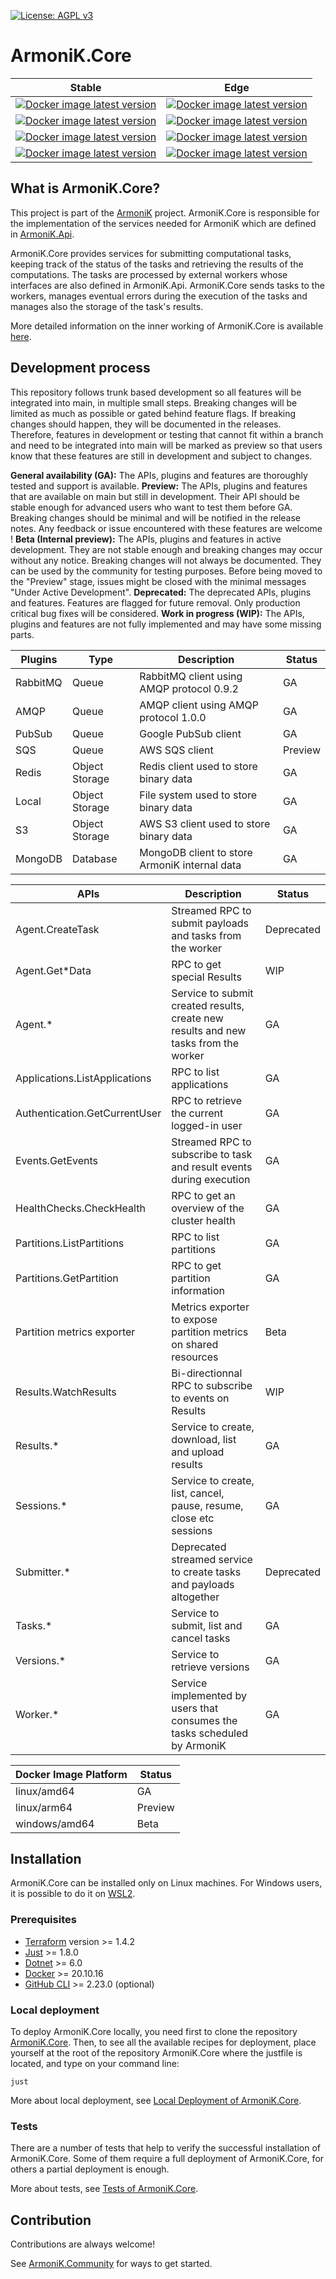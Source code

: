 [![License: AGPL v3](https://img.shields.io/badge/License-AGPL_v3-green.svg)](https://www.gnu.org/licenses/agpl-3.0)

# ArmoniK.Core

| Stable                                                                                                                                                                                                                                                       | Edge                                                                                                                                                                                                                                                       |
|--------------------------------------------------------------------------------------------------------------------------------------------------------------------------------------------------------------------------------------------------------------|------------------------------------------------------------------------------------------------------------------------------------------------------------------------------------------------------------------------------------------------------------|
| [![Docker image latest version](https://img.shields.io/docker/v/dockerhubaneo/armonik_pollingagent?color=fe5001&label=armonik_pollingagent&sort=semver)](https://hub.docker.com/r/dockerhubaneo/armonik_pollingagent)                                        | [![Docker image latest version](https://img.shields.io/docker/v/dockerhubaneo/armonik_pollingagent?color=fe5001&label=armonik_pollingagent&sort=date)](https://hub.docker.com/r/dockerhubaneo/armonik_pollingagent)                                        |
| [![Docker image latest version](https://img.shields.io/docker/v/dockerhubaneo/armonik_control_metrics?color=fe5001&label=armonik_control_metrics&sort=semver)](https://hub.docker.com/r/dockerhubaneo/armonik_control_metrics)                               | [![Docker image latest version](https://img.shields.io/docker/v/dockerhubaneo/armonik_control_metrics?color=fe5001&label=armonik_control_metrics&sort=date)](https://hub.docker.com/r/dockerhubaneo/armonik_control_metrics)                               |
| [![Docker image latest version](https://img.shields.io/docker/v/dockerhubaneo/armonik_control_partition_metrics?color=fe5001&label=armonik_control_partition_metrics&sort=semver)](https://hub.docker.com/r/dockerhubaneo/armonik_control_partition_metrics) | [![Docker image latest version](https://img.shields.io/docker/v/dockerhubaneo/armonik_control_partition_metrics?color=fe5001&label=armonik_control_partition_metrics&sort=date)](https://hub.docker.com/r/dockerhubaneo/armonik_control_partition_metrics) |
| [![Docker image latest version](https://img.shields.io/docker/v/dockerhubaneo/armonik_control?color=fe5001&label=armonik_control&sort=semver)](https://hub.docker.com/r/dockerhubaneo/armonik_control)                                                       | [![Docker image latest version](https://img.shields.io/docker/v/dockerhubaneo/armonik_control?color=fe5001&label=armonik_control&sort=date)](https://hub.docker.com/r/dockerhubaneo/armonik_control)                                                       |


 ## What is ArmoniK.Core?

This project is part of the [ArmoniK](https://github.com/aneoconsulting/ArmoniK) project. ArmoniK.Core is responsible for the implementation of the services needed for ArmoniK which are defined in [ArmoniK.Api](https://github.com/aneoconsulting/ArmoniK.Api).

ArmoniK.Core provides services for submitting computational tasks, keeping track of the status of the tasks and retrieving the results of the computations. The tasks are processed by external workers whose interfaces are also defined in ArmoniK.Api. ArmoniK.Core sends tasks to the workers, manages eventual errors during the execution of the tasks and manages also the storage of the task's results.

More detailed information on the inner working of ArmoniK.Core is available [here](https://aneoconsulting.github.io/ArmoniK.Core/).

## Development process

This repository follows trunk based development so all features will be integrated into main, in multiple small steps.
Breaking changes will be limited as much as possible or gated behind feature flags.
If breaking changes should happen, they will be documented in the releases.
Therefore, features in development or testing that cannot fit within a branch and need to be integrated into main will be marked as preview so that users know that these features are still in development and subject to changes.

**General availability (GA):** The APIs, plugins and features are thoroughly tested and support is available.
**Preview:** The APIs, plugins and features that are available on main but still in development. Their API should be stable enough for advanced users who want to test them before GA. Breaking changes should be minimal and will be notified in the release notes. Any feedback or issue encountered with these features are welcome !
**Beta (Internal preview):** The APIs, plugins and features in active development. They are not stable enough and breaking changes may occur without any notice. Breaking changes will not always be documented. They can be used by the community for testing purposes. Before being  moved to the "Preview" stage, issues might be closed with the minimal messages "Under Active Development".
**Deprecated:** The deprecated APIs, plugins and features. Features are flagged for future removal. Only production critical bug fixes will be considered.
**Work in progress (WIP):** The APIs, plugins and features are not fully implemented and may have some missing parts.

| Plugins  | Type           | Description                                   | Status  |
|----------|----------------|-----------------------------------------------|---------|
| RabbitMQ | Queue          | RabbitMQ client using AMQP protocol 0.9.2     | GA      |
| AMQP     | Queue          | AMQP client using AMQP protocol 1.0.0         | GA      |
| PubSub   | Queue          | Google PubSub client                          | GA      |
| SQS      | Queue          | AWS SQS client                                | Preview |
| Redis    | Object Storage | Redis client used to store binary data        | GA      |
| Local    | Object Storage | File system used to store binary data         | GA      |
| S3       | Object Storage | AWS S3 client used to store binary data       | GA      |
| MongoDB  | Database       | MongoDB client to store ArmoniK internal data | GA      |

| APIs                          | Description                                                                         | Status     |
|-------------------------------|-------------------------------------------------------------------------------------|------------|
| Agent.CreateTask              | Streamed RPC to submit payloads and tasks from the worker                           | Deprecated |
| Agent.Get*Data                | RPC to get special Results                                                          | WIP        |
| Agent.*                       | Service to submit created results, create new results and new tasks from the worker | GA         |
| Applications.ListApplications | RPC to list applications                                                            | GA         |
| Authentication.GetCurrentUser | RPC to retrieve the current logged-in user                                          | GA         |
| Events.GetEvents              | Streamed RPC to subscribe to task and result events during execution                | GA         |
| HealthChecks.CheckHealth      | RPC to get an overview of the cluster health                                        | GA         |
| Partitions.ListPartitions     | RPC to list partitions                                                              | GA         |
| Partitions.GetPartition       | RPC to get partition information                                                    | GA         |
| Partition metrics exporter    | Metrics exporter to expose partition metrics on shared resources                    | Beta       |
| Results.WatchResults          | Bi-directionnal RPC to subscribe to events on Results                               | WIP        |
| Results.*                     | Service to create, download, list and upload results                                | GA         |
| Sessions.*                    | Service to create, list, cancel, pause, resume, close etc sessions                  | GA         |
| Submitter.*                   | Deprecated streamed service to create tasks and payloads altogether                 | Deprecated |
| Tasks.*                       | Service to submit, list and cancel tasks                                            | GA         |
| Versions.*                    | Service to retrieve versions                                                        | GA         |
| Worker.*                      | Service implemented by users that consumes the tasks scheduled by ArmoniK           | GA         |

| Docker Image Platform | Status  |
|-----------------------|---------|
| linux/amd64           | GA      |
| linux/arm64           | Preview |
| windows/amd64         | Beta    |

<!--
| Feature Flags | Value | Description | Status |
|---------------|-------|-------------|--------|
|               |       |             |        |
|               |       |             |        |
-->

## Installation

ArmoniK.Core can be installed only on Linux machines. For Windows users, it is possible to do it on [WSL2](https://learn.microsoft.com/en-us/windows/wsl/about).

### Prerequisites

- [Terraform](https://www.terraform.io/) version >= 1.4.2
- [Just](https://github.com/casey/just) >= 1.8.0
- [Dotnet](https://dotnet.microsoft.com/en-us/) >= 6.0
- [Docker](https://www.docker.com/) >= 20.10.16
- [GitHub CLI](https://cli.github.com/) >= 2.23.0 (optional)

### Local deployment

To deploy ArmoniK.Core locally, you need first to clone the repository [ArmoniK.Core](https://github.com/aneoconsulting/armonik.core). Then, to see all the available recipes for deployment, place yourself at the root of the repository ArmoniK.Core where the justfile is located, and type on your command line:

```shell
just
```

More about local deployment, see [Local Deployment of ArmoniK.Core](./.docs/content/0.installation/1.local-deployment.md).

### Tests

There are a number of tests that help to verify the successful installation of ArmoniK.Core. Some of them require a full deployment of ArmoniK.Core, for others a partial deployment is enough.

More about tests, see [Tests of ArmoniK.Core](./.docs/content/0.installation/2.tests.md).

## Contribution

Contributions are always welcome!

See [ArmoniK.Community](https://github.com/aneoconsulting/ArmoniK.Community) for ways to get started.
